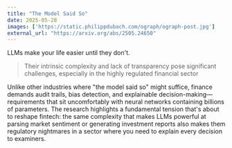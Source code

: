 ```yaml
---
title: "The Model Said So"
date: 2025-05-28
images: ['https://static.philippdubach.com/ograph/ograph-post.jpg']
external_url: "https://arxiv.org/abs/2505.24650"
---
```


LLMs make your life easier until they don't.

> Their intrinsic complexity and lack of transparency pose significant challenges, especially in the highly regulated financial sector

Unlike other industries where "the model said so" might suffice, finance demands audit trails, bias detection, 
and explainable decision-making—requirements that sit uncomfortably with neural networks containing billions of parameters. 
The research highlights a fundamental tension that's about to reshape fintech: 
the same complexity that makes LLMs powerful at parsing market sentiment or generating investment reports also makes them regulatory nightmares 
in a sector where you need to explain every decision to examiners. 
